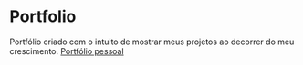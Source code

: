 # Portfolio

Portfólio criado com o intuito de mostrar meus projetos ao decorrer do meu crescimento.
<a href="https://alexandre-henrique-04.github.io/Portfolio/">Portfólio pessoal</a>
